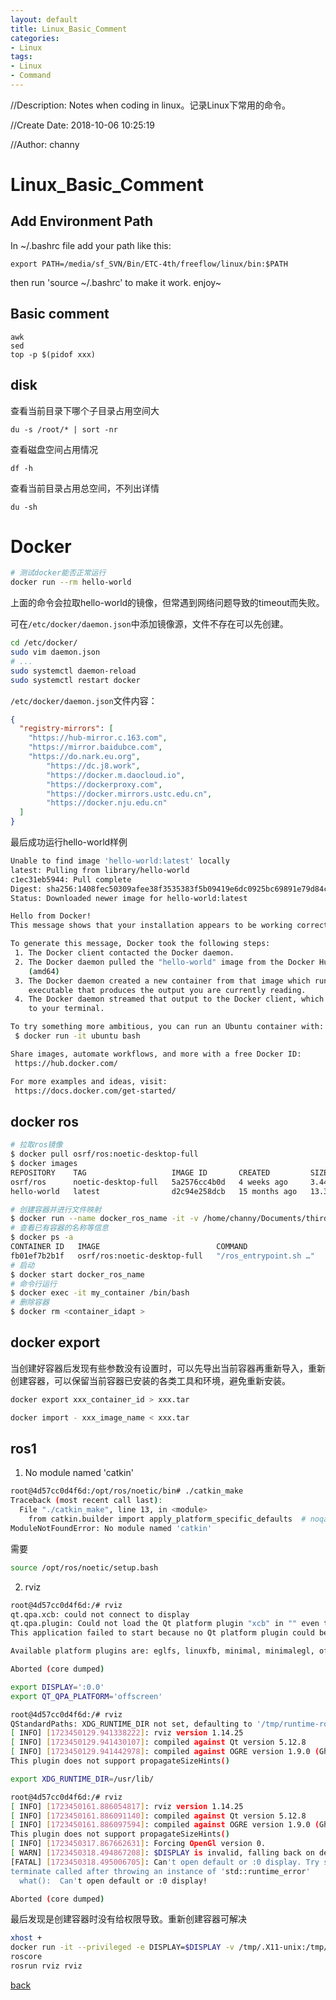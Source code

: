 ```yaml
---
layout: default
title: Linux_Basic_Comment
categories:
- Linux
tags:
- Linux
- Command
---
```

//Description: Notes when coding in linux。记录Linux下常用的命令。

//Create Date: 2018-10-06 10:25:19

//Author: channy

# Linux_Basic_Comment

## Add Environment Path

In ~/.bashrc file add your path like this:

```
export PATH=/media/sf_SVN/Bin/ETC-4th/freeflow/linux/bin:$PATH
```

then run 'source ~/.bashrc' to make it work. enjoy~

## Basic comment

```shell
awk
sed
top -p $(pidof xxx)
```

## disk

查看当前目录下哪个子目录占用空间大

```
du -s /root/* | sort -nr
```

查看磁盘空间占用情况

```
df -h
```

查看当前目录占用总空间，不列出详情

```
du -sh
```

# Docker
```sh
# 测试docker能否正常运行
docker run --rm hello-world
```
上面的命令会拉取hello-world的镜像，但常遇到网络问题导致的timeout而失败。

可在`/etc/docker/daemon.json`中添加镜像源，文件不存在可以先创建。
```sh
cd /etc/docker/
sudo vim daemon.json 
# ...
sudo systemctl daemon-reload
sudo systemctl restart docker
```

`/etc/docker/daemon.json`文件内容：
```json
{
  "registry-mirrors": [
    "https://hub-mirror.c.163.com",
    "https://mirror.baidubce.com",
    "https://do.nark.eu.org",
        "https://dc.j8.work",
        "https://docker.m.daocloud.io",
        "https://dockerproxy.com",
        "https://docker.mirrors.ustc.edu.cn",
        "https://docker.nju.edu.cn"
  ]
}
```

最后成功运行hello-world样例
```sh
Unable to find image 'hello-world:latest' locally
latest: Pulling from library/hello-world
c1ec31eb5944: Pull complete 
Digest: sha256:1408fec50309afee38f3535383f5b09419e6dc0925bc69891e79d84cc4cdcec6
Status: Downloaded newer image for hello-world:latest

Hello from Docker!
This message shows that your installation appears to be working correctly.

To generate this message, Docker took the following steps:
 1. The Docker client contacted the Docker daemon.
 2. The Docker daemon pulled the "hello-world" image from the Docker Hub.
    (amd64)
 3. The Docker daemon created a new container from that image which runs the
    executable that produces the output you are currently reading.
 4. The Docker daemon streamed that output to the Docker client, which sent it
    to your terminal.

To try something more ambitious, you can run an Ubuntu container with:
 $ docker run -it ubuntu bash

Share images, automate workflows, and more with a free Docker ID:
 https://hub.docker.com/

For more examples and ideas, visit:
 https://docs.docker.com/get-started/
```

## docker ros

```sh
# 拉取ros镜像
$ docker pull osrf/ros:noetic-desktop-full
$ docker images
REPOSITORY    TAG                   IMAGE ID       CREATED         SIZE
osrf/ros      noetic-desktop-full   5a2576cc4b0d   4 weeks ago     3.44GB
hello-world   latest                d2c94e258dcb   15 months ago   13.3kB

# 创建容器并进行文件映射
$ docker run --name docker_ros_name -it -v /home/channy/Documents/thirdlibs/ros_workspace:/home osrf/ros:noetic-desktop-full
# 查看已有容器的名称等信息
$ docker ps -a
CONTAINER ID   IMAGE                          COMMAND                  CREATED              STATUS          PORTS     NAMES
fb01ef7b2b1f   osrf/ros:noetic-desktop-full   "/ros_entrypoint.sh …"   About a minute ago   Up 23 seconds             docker_ros_name
# 启动
$ docker start docker_ros_name
# 命令行运行
$ docker exec -it my_container /bin/bash
# 删除容器
$ docker rm <container_idapt >
```

## docker export 
当创建好容器后发现有些参数没有设置时，可以先导出当前容器再重新导入，重新创建容器，可以保留当前容器已安装的各类工具和环境，避免重新安装。
```sh
docker export xxx_container_id > xxx.tar

docker import - xxx_image_name < xxx.tar
```

## ros1
1. No module named 'catkin'
```sh
root@4d57cc0d4f6d:/opt/ros/noetic/bin# ./catkin_make
Traceback (most recent call last):
  File "./catkin_make", line 13, in <module>
    from catkin.builder import apply_platform_specific_defaults  # noqa: E402
ModuleNotFoundError: No module named 'catkin'
```

需要
```sh
source /opt/ros/noetic/setup.bash
```

2. rviz
```sh
root@4d57cc0d4f6d:/# rviz
qt.qpa.xcb: could not connect to display 
qt.qpa.plugin: Could not load the Qt platform plugin "xcb" in "" even though it was found.
This application failed to start because no Qt platform plugin could be initialized. Reinstalling the application may fix this problem.

Available platform plugins are: eglfs, linuxfb, minimal, minimalegl, offscreen, vnc, xcb.

Aborted (core dumped)
```

```sh
export DISPLAY=':0.0'
export QT_QPA_PLATFORM='offscreen'
```

```sh
root@4d57cc0d4f6d:/# rviz
QStandardPaths: XDG_RUNTIME_DIR not set, defaulting to '/tmp/runtime-root'
[ INFO] [1723450129.941338222]: rviz version 1.14.25
[ INFO] [1723450129.941430107]: compiled against Qt version 5.12.8
[ INFO] [1723450129.941442978]: compiled against OGRE version 1.9.0 (Ghadamon)
This plugin does not support propagateSizeHints()
```

```sh
export XDG_RUNTIME_DIR=/usr/lib/
```

```sh
root@4d57cc0d4f6d:/# rviz
[ INFO] [1723450161.886054817]: rviz version 1.14.25
[ INFO] [1723450161.886091140]: compiled against Qt version 5.12.8
[ INFO] [1723450161.886097594]: compiled against OGRE version 1.9.0 (Ghadamon)
This plugin does not support propagateSizeHints()
[ INFO] [1723450317.867662631]: Forcing OpenGl version 0.
[ WARN] [1723450318.494867208]: $DISPLAY is invalid, falling back on default :0
[FATAL] [1723450318.495006705]: Can't open default or :0 display. Try setting DISPLAY environment variable.
terminate called after throwing an instance of 'std::runtime_error'
  what():  Can't open default or :0 display!

Aborted (core dumped)
```

最后发现是创建容器时没有给权限导致。重新创建容器可解决

```sh
xhost +
docker run -it --privileged -e DISPLAY=$DISPLAY -v /tmp/.X11-unix:/tmp/.X11-unix -v /dev:/dev osrf/ros:noetic-desktop-full
roscore
rosrun rviz rviz
```

[back](./)
